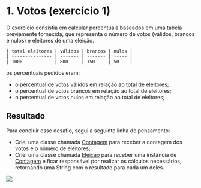 # 1. Votos (exercício 1) 

O exercício consistia em calcular percentuais baseados em uma tabela previamente fornecida, que representa o número de votos (válidos, brancos e nulos) e eleitores de uma eleição.

```
| total eleitores | válidos | brancos | nulos |
| --------------- | ------- | ------- | ----- |
| 1000            | 800     | 150     | 50    |
```

os percentuais pedidos eram:

- o percentual de votos válidos em relação ao total de eleitores;
- o percentual de votos brancos em relação ao total de eleitores;
- o percentual de votos nulos em relação ao total de eleitores;

## Resultado

Para concluir esse desafio, segui a seguinte linha de pensamento: 

- Criei uma classe chamada [Contagem]() para receber a contagem dos votos e o número de eleitores;
- Criei uma classe chamada [Eleicao]() para receber uma instância de [Contagem]() e ficar responsável por realizar os cálculos necessários, retornando uma String com o resultado para cada um deles.

<image align="center" src="img/Result.PNG"/>


